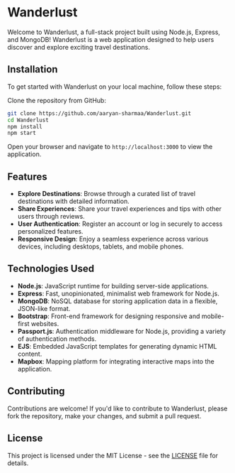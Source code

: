 # Wanderlust

Welcome to Wanderlust, a full-stack project built using Node.js, Express, and MongoDB! Wanderlust is a web application designed to help users discover and explore exciting travel destinations.

## Installation

To get started with Wanderlust on your local machine, follow these steps:

Clone the repository from GitHub:
   ```bash
   git clone https://github.com/aaryan-sharmaa/Wanderlust.git
   cd Wanderlust
   npm install
   npm start
```
Open your browser and navigate to `http://localhost:3000` to view the application.

## Features

- **Explore Destinations**: Browse through a curated list of travel destinations with detailed information.
- **Share Experiences**: Share your travel experiences and tips with other users through reviews.
- **User Authentication**: Register an account or log in securely to access personalized features.
- **Responsive Design**: Enjoy a seamless experience across various devices, including desktops, tablets, and mobile phones.

## Technologies Used

- **Node.js**: JavaScript runtime for building server-side applications.
- **Express**: Fast, unopinionated, minimalist web framework for Node.js.
- **MongoDB**: NoSQL database for storing application data in a flexible, JSON-like format.
- **Bootstrap**: Front-end framework for designing responsive and mobile-first websites.
- **Passport.js**: Authentication middleware for Node.js, providing a variety of authentication methods.
- **EJS**: Embedded JavaScript templates for generating dynamic HTML content.
- **Mapbox**: Mapping platform for integrating interactive maps into the application.

## Contributing

Contributions are welcome! If you'd like to contribute to Wanderlust, please fork the repository, make your changes, and submit a pull request.

## License

This project is licensed under the MIT License - see the [LICENSE](LICENSE) file for details.

